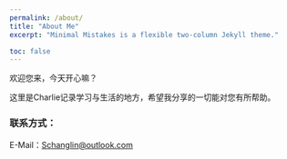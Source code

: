 ```yaml
---
permalink: /about/
title: "About Me"
excerpt: "Minimal Mistakes is a flexible two-column Jekyll theme."

toc: false
---
```


欢迎您来，今天开心嘛？

这里是Charlie记录学习与生活的地方，希望我分享的一切能对您有所帮助。





### 联系方式：
E-Mail：Schanglin@outlook.com
